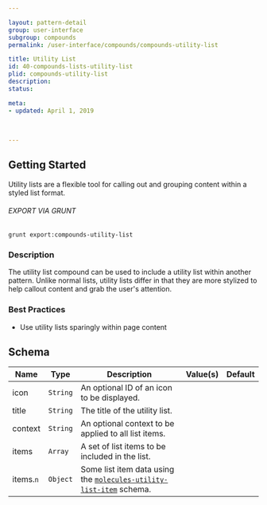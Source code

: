 ```yaml
---

layout: pattern-detail
group: user-interface
subgroup: compounds
permalink: /user-interface/compounds/compounds-utility-list

title: Utility List
id: 40-compounds-lists-utility-list
plid: compounds-utility-list
description: 
status: 

meta:
- updated: April 1, 2019
  
  
  
---
```



## Getting Started

Utility lists are a flexible tool for calling out and grouping content within a styled list format.

###### EXPORT VIA GRUNT

```
grunt export:compounds-utility-list
```


### Description

The utility list compound can be used to include a utility list within another pattern. Unlike normal lists, utility lists differ in that they are more stylized to help callout content and grab the user's attention.


### Best Practices

- Use utility lists sparingly within page content


## Schema

| Name              | Type      | Description                                                                                           | Value(s)  | Default   |
|-------------------|-----------|-------------------------------------------------------------------------------------------------------|-----------|-----------|
| icon              | `String`  | An optional ID of an icon to be displayed.                                                            |           |           |
| title             | `String`  | The title of the utility list.                                                                        |           |           |
| context           | `String`  | An optional context to be applied to all list items.                                                  |           |           |
| items             | `Array`   | A set of list items to be included in the list.                                                       |           |           |
| items.`n`         | `Object`  | Some list item data using the [`molecules-utility-list-item`][molecules-utility-list-item] schema.    |           |           |


[atoms-image]: /patterns/20-atoms-media-image/20-atoms-media-image.html
[atoms-link]: /patterns/20-atoms-globals-link/20-atoms-globals-link.html
[molecules-utility-list-item]: /patterns/30-molecules-lists-utility-list-item/30-molecules-lists-utility-list-item.html
